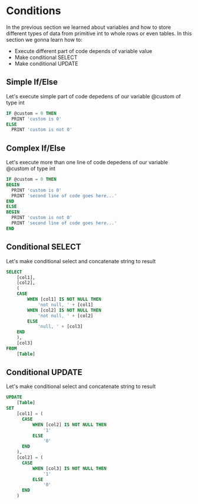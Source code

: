 # Conditions
In the previous section we learned about variables and how to store different types of data from primitive int to whole rows or even tables.
In this section we gonna learn how to:
* Execute different part of code depends of variable value
* Make conditional SELECT 
* Make conditional UPDATE

## Simple If/Else
Let's execute simple part of code depedens of our variable @custom of type int
```sql
IF @custom = 0 THEN
  PRINT 'custom is 0'
ELSE
  PRINT 'custom is not 0'
```

## Complex If/Else
Let's execute more than one line of code depedens of our variable @custom of type int
```sql
IF @custom = 0 THEN
BEGIN
  PRINT 'custom is 0'
  PRINT 'second line of code goes here...'
END
ELSE
BEGIN
  PRINT 'custom is not 0'
  PRINT 'second line of code goes here...'
END
```

## Conditional SELECT
Let's make conditional select and concatenate string to result
```sql
SELECT
    [col1],
    [col2],
    (
    CASE
        WHEN [col1] IS NOT NULL THEN
            'not null, ' + [col1]
        WHEN [col2] IS NOT NULL THEN
            'not null, ' + [col2]
        ELSE
            'null, ' + [col3] 
    END
    ),
    [col3]
FROM
    [Table]
```

## Conditional UPDATE
Let's make conditional select and concatenate string to result
```sql
UPDATE
    [Table]
SET
    [col1] = (
      CASE
          WHEN [col2] IS NOT NULL THEN
              '1'
          ELSE
              '0'
      END
    ),
    [col2] = (
      CASE
          WHEN [col3] IS NOT NULL THEN
              '1'
          ELSE
              '0'
      END
    )
```
